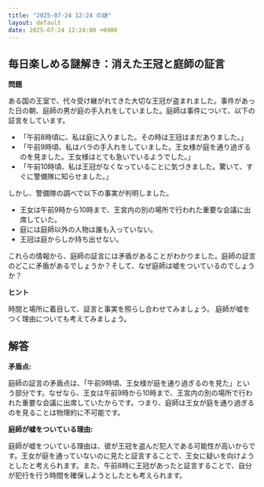 ```yaml
---
title: "2025-07-24 12:24 の謎"
layout: default
date: 2025-07-24 12:24:00 +0900
---
```

## 毎日楽しめる謎解き：消えた王冠と庭師の証言

**問題**

ある国の王室で、代々受け継がれてきた大切な王冠が盗まれました。事件があった日の朝、庭師の男が庭の手入れをしていました。庭師は事件について、以下の証言をしています。

*   「午前8時頃に、私は庭に入りました。その時は王冠はまだありました。」
*   「午前9時頃、私はバラの手入れをしていました。王女様が庭を通り過ぎるのを見ました。王女様はとても急いでいるようでした。」
*   「午前10時頃、私は王冠がなくなっていることに気づきました。驚いて、すぐに警備隊に知らせました。」

しかし、警備隊の調べで以下の事実が判明しました。

*   王女は午前9時から10時まで、王宮内の別の場所で行われた重要な会議に出席していた。
*   庭には庭師以外の人物は誰も入っていない。
*   王冠は庭からしか持ち出せない。

これらの情報から、庭師の証言には矛盾があることがわかりました。庭師の証言のどこに矛盾があるでしょうか？そして、なぜ庭師は嘘をついているのでしょうか？

**ヒント**

時間と場所に着目して、証言と事実を照らし合わせてみましょう。
庭師が嘘をつく理由についても考えてみましょう。

## 解答

**矛盾点:**

庭師の証言の矛盾点は、「午前9時頃、王女様が庭を通り過ぎるのを見た」という部分です。なぜなら、王女は午前9時から10時まで、王宮内の別の場所で行われた重要な会議に出席していたからです。つまり、庭師は王女が庭を通り過ぎるのを見ることは物理的に不可能です。

**庭師が嘘をついている理由:**

庭師が嘘をついている理由は、彼が王冠を盗んだ犯人である可能性が高いからです。王女が庭を通っていないのに見たと証言することで、王女に疑いを向けようとしたと考えられます。また、午前8時に王冠があったと証言することで、自分が犯行を行う時間を確保しようとしたとも考えられます。
